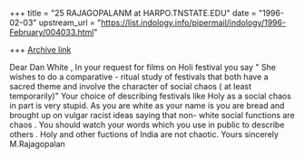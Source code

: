 +++
title = "25 RAJAGOPALANM at HARPO.TNSTATE.EDU"
date = "1996-02-03"
upstream_url = "https://list.indology.info/pipermail/indology/1996-February/004033.html"

+++
[Archive link](https://list.indology.info/pipermail/indology/1996-February/004033.html)

Dear Dan White ,
In your request for films on Holi festival you say " She wishes to do a
comparative - ritual study of festivals that both have a sacred theme
and involve the character of social chaos ( at least temporarily)"
      Your choice of describing festivals like Holy as a social chaos in part is very stupid.
As you are white as your name is you are bread and brought up on vulgar
racist ideas saying that non- white social  functions are chaos . You should 
watch your words which you use  in public to describe others . Holy and other fuctions of India  are not chaotic.     Yours sincerely    M.Rajagopalan




